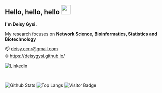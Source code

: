 ## Hello, hello, hello <img src="https://raw.githubusercontent.com/aemmadi/aemmadi/master/wave.gif" width="30px">
**I'm Deisy Gysi.**

My research focuses on **Network Science, Bioinformatics, Statistics and Biotechnology**

:mailbox:  deisy.ccnr@gmail.com
<br>
:globe_with_meridians: https://deisygysi.github.io/
<br>


![Linkedin](https://www.linkedin.com/in/deisy-morselli-gysi/)

<br>

![Github Stats](https://github-readme-stats.vercel.app/api?username=deisygysi&count_private=true&show_icons=true&include_all_commits=true)
![Top Langs](https://github-readme-stats.vercel.app/api/top-langs/?username=deisygysi&hide=TeX&layout=compact)
![Visitor Badge](https://visitor-badge.laobi.icu/badge?page_id=.)
